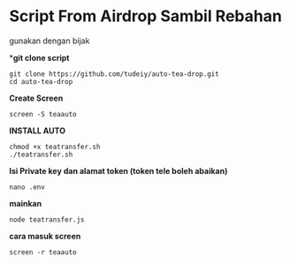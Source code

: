 # Script From Airdrop Sambil Rebahan
gunakan dengan bijak 

***git clone script**
```
git clone https://github.com/tudeiy/auto-tea-drop.git
cd auto-tea-drop
```
**Create Screen**
```
screen -S teaauto
```
**INSTALL AUTO**
```
chmod +x teatransfer.sh
./teatransfer.sh
```
**Isi Private key dan alamat token (token tele boleh abaikan)**
```
nano .env
```
**mainkan**
```
node teatransfer.js
```
**cara masuk screen**
```
screen -r teaauto
```
